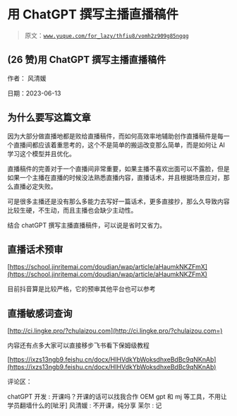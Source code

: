 # 用 ChatGPT 撰写主播直播稿件

> 原文：[`www.yuque.com/for_lazy/thfiu8/vomh2z909g85ngqg`](https://www.yuque.com/for_lazy/thfiu8/vomh2z909g85ngqg)



## (26 赞)用 ChatGPT 撰写主播直播稿件 

作者： 风清媛 

日期：2023-06-13 

## 为什么要写这篇文章 

因为大部分做直播地都是败给直播稿件，而如何高效率地辅助创作直播稿件是每一个直播间都应该着重思考的，这个不是简单的搬运改变那么简单，而是如何让 AI 学习这个模型并且优化。 

直播稿件的完善对于一个直播间非常重要，如果主播不喜欢出面可以不露脸，但是如果一个主播在直播的时候没法熟悉直播内容，直播话术，并且根据场景应对，那么直播必定失败。 

可是很多主播还是没有那么多能力去写好一篇话术，更多直接抄，那么久导致内容比较生硬，不生动，而且主播也会缺少主动性。 

结合 chatGPT 撰写主播直播稿件，可以说是省时又省力。 

## 直播话术预审 

[https://school.jinritemai.com/doudian/wap/article/aHaumkNKZFmX](https://school.jinritemai.com/doudian/wap/article/aHaumkNKZFmX) 

目前抖音算是比较严格，它的预审其他平台也可以参考 

## 直播敏感词查询 

[http://ci.lingke.pro/?chulaizou.com](http://ci.lingke.pro/?chulaizou.com=) 

内容还有点多大家可以直接移步飞书看下保姆级教程 

[https://ixzs13ngb9.feishu.cn/docx/HIHVdkYbWoksdhxeBdBc9qNKnAb](https://ixzs13ngb9.feishu.cn/docx/HIHVdkYbWoksdhxeBdBc9qNKnAb) 

评论区： 

chatGPT 开发 : 开课吗？开课的话可以找我合作 OEM gpt 和 mj 等工具，不用让学员翻墙什么的[呲牙] 风清媛 : 不开课，纯分享 茉尔 : 记